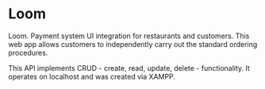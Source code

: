 # Loom
Loom.
Payment system UI integration for restaurants and customers. This web app allows customers to independently carry out the standard ordering procedures. 

This API implements CRUD - create, read, update, delete - functionality. It operates on localhost and was created via XAMPP.

